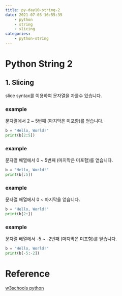 ```yaml
---
title: py-day10-string-2
date: 2021-07-03 16:55:39
    - python 
    - string
    - slicing
categories: 
    - python-string
---
```


# Python String 2
## 1. Slicing 
slice syntax를 이용하여 문자열을 자를수 있습니다. 

### example
문자열에서 2 ~ 5번째 (마지막은 미포함)를 얻습니다.
``` python
b = "Hello, World!"
print(b[2:5])
```

### example
문자열 배열에서 0 ~ 5번째 (마지막은 미포함)를 얻습니다.
``` python
b = "Hello, World!"
print(b[:5])
```

### example
문자열 배열에서 0 ~ 마지막을 얻습니다.
``` python
b = "Hello, World!"
print(b[2:])
```

### example
문자열 배열에서 -5 ~ -2번째 (마지막은 미포함)를 얻습니다.
``` python
b = "Hello, World!"
print(b[-5:-2])
```

# Reference
[w3schools python](https://www.w3schools.com/python)